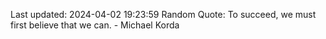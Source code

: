 Last updated: 2024-04-02 19:23:59
Random Quote: To succeed, we must first believe that we can. - Michael Korda